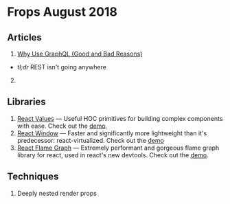 
# Frops August 2018

## Articles

1.  [Why Use GraphQL (Good and Bad Reasons)](https://honest.engineering/posts/why-use-graphql-good-and-bad-reasons)
  - *tl;dr* REST isn't going anywhere
2. 
  

## Libraries

1. [React Values](https://github.com/ianstormtaylor/react-values) — Useful HOC primitives for building complex components with ease.  Check out the [demo](https://ianstormtaylor.github.io/react-values/).
2. [React Window](https://github.com/bvaughn/react-window) — Faster and significantly more lightweight than it's predecessor: react-virtualized.  Check out the [demo](https://react-window.now.sh/#/examples/list/fixed-size)
3. [React Flame Graph](https://github.com/bvaughn/react-flame-graph) — Extremely performant and gorgeous flame graph library for react, used in react's new devtools. Check out the [demo](https://react-flame-graph.now.sh/).
  

## Techniques

 1. Deeply nested render props
